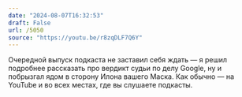```yaml
---
date: "2024-08-07T16:32:53"
draft: False
url: /5050
source: "https://youtu.be/r8zqDLF7Q6Y"
---
```


Очередной выпуск подкаста не заставил себя ждать — я решил подробнее рассказать про вердикт судьи по делу Google, ну и побрызгал ядом в сторону Илона вашего Маска. Как обычно — на YouTube и во всех местах, где вы слушаете подкасты.
